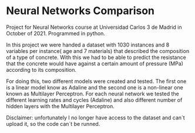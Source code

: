 # Neural Networks Comparison

Project for Neural Networks course at Universidad Carlos 3 de Madrid in October of 2021. Programmed in python.

In this project we were handed a dataset with 1030 instances and 8 variables per instance( age and 7 materials) that described the composition of a type of concrete. With this we had to be able to predict the resistance that the concrete would have against a certain amount of pressure (MPa) according to its composition.

For doing this, two different models were created and tested. The first one is a linear model know as Adaline and the second one is a non-linear one known as Multilayer Perceptron. For each neural network we tested the different learning rates and cycles (Adaline) and also different number of hidden layers with the Multilayer Perceptron.

Disclaimer: unfortunately I no longer have access to the dataset and can´t upload it, so the code can´t be runned. 


